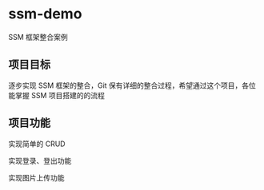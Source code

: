 # ssm-demo
SSM 框架整合案例



## 项目目标

逐步实现 SSM 框架的整合，Git 保有详细的整合过程，希望通过这个项目，各位能掌握 SSM 项目搭建的的流程



## 项目功能

实现简单的 CRUD

实现登录、登出功能

实现图片上传功能